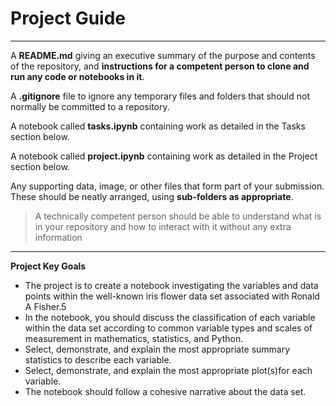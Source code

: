 # Project Guide

---

A **README.md** giving an executive summary of the purpose and contents of the repository, and **instructions for a competent person to clone and run any code or notebooks in it**.

A **.gitignore** file to ignore any temporary files and folders that should not normally be committed to a repository.

A notebook called **tasks.ipynb** containing work as detailed in the Tasks section below.

A notebook called **project.ipynb** containing work as detailed in the Project section below.

Any supporting data, image, or other files that form part of your submission. These should be neatly arranged, using **sub-folders as appropriate**.

> A technically competent person should be able to understand what is in your repository and how to interact with it without any extra information

---

**Project Key Goals**

- The project is to create a notebook investigating the variables and data points within the well-known iris flower data set associated with Ronald A Fisher.5
- In the notebook, you should discuss the classification of each variable within the data set according to common variable types and scales of measurement in mathematics, statistics, and Python.
- Select, demonstrate, and explain the most appropriate summary statistics to describe each variable.
- Select, demonstrate, and explain the most appropriate plot(s)for each variable.
- The notebook should follow a cohesive narrative about the data set.
